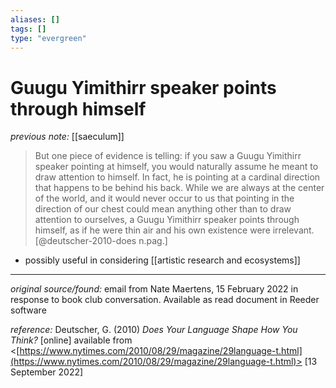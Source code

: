 ```yaml
---
aliases: []
tags: []
type: "evergreen"
---
```


# Guugu Yimithirr speaker points through himself

_previous note:_ [[saeculum]]

> But one piece of evidence is telling: if you saw a Guugu Yimithirr speaker pointing at himself, you would naturally assume he meant to draw attention to himself. In fact, he is pointing at a cardinal direction that happens to be behind his back. While we are always at the center of the world, and it would never occur to us that pointing in the direction of our chest could mean anything other than to draw attention to ourselves, a Guugu Yimithirr speaker points through himself, as if he were thin air and his own existence were irrelevant.[@deutscher-2010-does n.pag.]

- possibly useful in considering [[artistic research and ecosystems]]

---

_original source/found:_ email from Nate Maertens, 15 February 2022 in response to book club conversation. Available as read document in Reeder software

_reference:_ Deutscher, G. (2010) _Does Your Language Shape How You Think?_ [online] available from <[https://www.nytimes.com/2010/08/29/magazine/29language-t.html](https://www.nytimes.com/2010/08/29/magazine/29language-t.html)> [13 September 2022]



